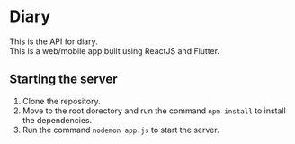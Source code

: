 # Diary

This is the API for diary.  
This is a web/mobile app built using ReactJS and Flutter.  

## Starting the server

1. Clone the repository.  
2. Move to the root dorectory and run the command `npm install` to install the dependencies.
3. Run the command `nodemon app.js` to start the server. 